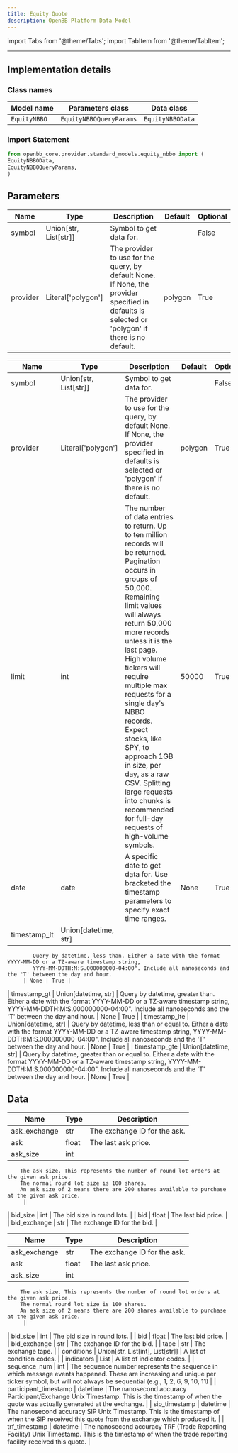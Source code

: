 ```yaml
---
title: Equity Quote
description: OpenBB Platform Data Model
---
```


<!-- markdownlint-disable MD012 MD031 MD033 -->

import Tabs from '@theme/Tabs';
import TabItem from '@theme/TabItem';

---

## Implementation details

### Class names

| Model name | Parameters class | Data class |
| ---------- | ---------------- | ---------- |
| `EquityNBBO` | `EquityNBBOQueryParams` | `EquityNBBOData` |

### Import Statement

```python
from openbb_core.provider.standard_models.equity_nbbo import (
EquityNBBOData,
EquityNBBOQueryParams,
)
```

## Parameters

<Tabs>
<TabItem value="standard" label="Standard">

| Name | Type | Description | Default | Optional |
| ---- | ---- | ----------- | ------- | -------- |
| symbol | Union[str, List[str]] | Symbol to get data for. |  | False |
| provider | Literal['polygon'] | The provider to use for the query, by default None. If None, the provider specified in defaults is selected or 'polygon' if there is no default. | polygon | True |
</TabItem>

<TabItem value='polygon' label='polygon'>

| Name | Type | Description | Default | Optional |
| ---- | ---- | ----------- | ------- | -------- |
| symbol | Union[str, List[str]] | Symbol to get data for. |  | False |
| provider | Literal['polygon'] | The provider to use for the query, by default None. If None, the provider specified in defaults is selected or 'polygon' if there is no default. | polygon | True |
| limit | int | The number of data entries to return. Up to ten million records will be returned. Pagination occurs in groups of 50,000. Remaining limit values will always return 50,000 more records unless it is the last page. High volume tickers will require multiple max requests for a single day's NBBO records. Expect stocks, like SPY, to approach 1GB in size, per day, as a raw CSV. Splitting large requests into chunks is recommended for full-day requests of high-volume symbols. | 50000 | True |
| date | date | A specific date to get data for. Use bracketed the timestamp parameters to specify exact time ranges. | None | True |
| timestamp_lt | Union[datetime, str] |
            Query by datetime, less than. Either a date with the format YYYY-MM-DD or a TZ-aware timestamp string,
            YYYY-MM-DDTH:M:S.000000000-04:00". Include all nanoseconds and the 'T' between the day and hour.
         | None | True |
| timestamp_gt | Union[datetime, str] |
            Query by datetime, greater than. Either a date with the format YYYY-MM-DD or a TZ-aware timestamp string,
            YYYY-MM-DDTH:M:S.000000000-04:00". Include all nanoseconds and the 'T' between the day and hour.
         | None | True |
| timestamp_lte | Union[datetime, str] |
            Query by datetime, less than or equal to.
            Either a date with the format YYYY-MM-DD or a TZ-aware timestamp string,
            YYYY-MM-DDTH:M:S.000000000-04:00". Include all nanoseconds and the 'T' between the day and hour.
         | None | True |
| timestamp_gte | Union[datetime, str] |
            Query by datetime, greater than or equal to.
            Either a date with the format YYYY-MM-DD or a TZ-aware timestamp string,
            YYYY-MM-DDTH:M:S.000000000-04:00". Include all nanoseconds and the 'T' between the day and hour.
         | None | True |
</TabItem>

</Tabs>

## Data

<Tabs>
<TabItem value="standard" label="Standard">

| Name | Type | Description |
| ---- | ---- | ----------- |
| ask_exchange | str | The exchange ID for the ask. |
| ask | float | The last ask price. |
| ask_size | int |
        The ask size. This represents the number of round lot orders at the given ask price.
        The normal round lot size is 100 shares.
        An ask size of 2 means there are 200 shares available to purchase at the given ask price.
         |
| bid_size | int | The bid size in round lots. |
| bid | float | The last bid price. |
| bid_exchange | str | The exchange ID for the bid. |
</TabItem>

<TabItem value='polygon' label='polygon'>

| Name | Type | Description |
| ---- | ---- | ----------- |
| ask_exchange | str | The exchange ID for the ask. |
| ask | float | The last ask price. |
| ask_size | int |
        The ask size. This represents the number of round lot orders at the given ask price.
        The normal round lot size is 100 shares.
        An ask size of 2 means there are 200 shares available to purchase at the given ask price.
         |
| bid_size | int | The bid size in round lots. |
| bid | float | The last bid price. |
| bid_exchange | str | The exchange ID for the bid. |
| tape | str | The exchange tape. |
| conditions | Union[str, List[int], List[str]] | A list of condition codes. |
| indicators | List | A list of indicator codes. |
| sequence_num | int |
            The sequence number represents the sequence in which message events happened.
            These are increasing and unique per ticker symbol, but will not always be sequential
            (e.g., 1, 2, 6, 9, 10, 11)
         |
| participant_timestamp | datetime |
            The nanosecond accuracy Participant/Exchange Unix Timestamp.
            This is the timestamp of when the quote was actually generated at the exchange.
         |
| sip_timestamp | datetime |
            The nanosecond accuracy SIP Unix Timestamp.
            This is the timestamp of when the SIP received this quote from the exchange which produced it.
         |
| trf_timestamp | datetime |
            The nanosecond accuracy TRF (Trade Reporting Facility) Unix Timestamp.
            This is the timestamp of when the trade reporting facility received this quote.
         |
</TabItem>

</Tabs>
